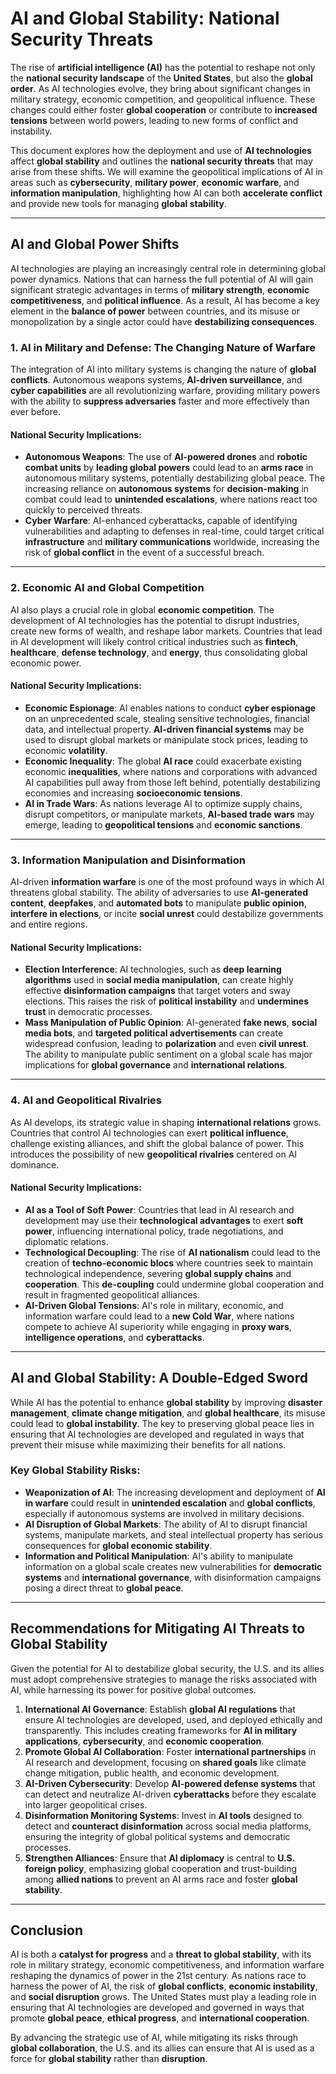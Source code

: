 # **AI and Global Stability: National Security Threats**

The rise of **artificial intelligence (AI)** has the potential to reshape not only the **national security landscape** of the **United States**, but also the **global order**. As AI technologies evolve, they bring about significant changes in military strategy, economic competition, and geopolitical influence. These changes could either foster **global cooperation** or contribute to **increased tensions** between world powers, leading to new forms of conflict and instability.

This document explores how the deployment and use of **AI technologies** affect **global stability** and outlines the **national security threats** that may arise from these shifts. We will examine the geopolitical implications of AI in areas such as **cybersecurity**, **military power**, **economic warfare**, and **information manipulation**, highlighting how AI can both **accelerate conflict** and provide new tools for managing **global stability**.

---

## **AI and Global Power Shifts**

AI technologies are playing an increasingly central role in determining global power dynamics. Nations that can harness the full potential of AI will gain significant strategic advantages in terms of **military strength**, **economic competitiveness**, and **political influence**. As a result, AI has become a key element in the **balance of power** between countries, and its misuse or monopolization by a single actor could have **destabilizing consequences**.

### **1. AI in Military and Defense: The Changing Nature of Warfare**

The integration of AI into military systems is changing the nature of **global conflicts**. Autonomous weapons systems, **AI-driven surveillance**, and **cyber capabilities** are all revolutionizing warfare, providing military powers with the ability to **suppress adversaries** faster and more effectively than ever before.

#### **National Security Implications**:
- **Autonomous Weapons**: The use of **AI-powered drones** and **robotic combat units** by **leading global powers** could lead to an **arms race** in autonomous military systems, potentially destabilizing global peace. The increasing reliance on **autonomous systems** for **decision-making** in combat could lead to **unintended escalations**, where nations react too quickly to perceived threats.
- **Cyber Warfare**: AI-enhanced cyberattacks, capable of identifying vulnerabilities and adapting to defenses in real-time, could target critical **infrastructure** and **military communications** worldwide, increasing the risk of **global conflict** in the event of a successful breach.

---

### **2. Economic AI and Global Competition**

AI also plays a crucial role in global **economic competition**. The development of AI technologies has the potential to disrupt industries, create new forms of wealth, and reshape labor markets. Countries that lead in AI development will likely control critical industries such as **fintech**, **healthcare**, **defense technology**, and **energy**, thus consolidating global economic power.

#### **National Security Implications**:
- **Economic Espionage**: AI enables nations to conduct **cyber espionage** on an unprecedented scale, stealing sensitive technologies, financial data, and intellectual property. **AI-driven financial systems** may be used to disrupt global markets or manipulate stock prices, leading to economic **volatility**.
- **Economic Inequality**: The global **AI race** could exacerbate existing economic **inequalities**, where nations and corporations with advanced AI capabilities pull away from those left behind, potentially destabilizing economies and increasing **socioeconomic tensions**.
- **AI in Trade Wars**: As nations leverage AI to optimize supply chains, disrupt competitors, or manipulate markets, **AI-based trade wars** may emerge, leading to **geopolitical tensions** and **economic sanctions**.

---

### **3. Information Manipulation and Disinformation**

AI-driven **information warfare** is one of the most profound ways in which AI threatens global stability. The ability of adversaries to use **AI-generated content**, **deepfakes**, and **automated bots** to manipulate **public opinion**, **interfere in elections**, or incite **social unrest** could destabilize governments and entire regions.

#### **National Security Implications**:
- **Election Interference**: AI technologies, such as **deep learning algorithms** used in **social media manipulation**, can create highly effective **disinformation campaigns** that target voters and sway elections. This raises the risk of **political instability** and **undermines trust** in democratic processes.
- **Mass Manipulation of Public Opinion**: AI-generated **fake news**, **social media bots**, and **targeted political advertisements** can create widespread confusion, leading to **polarization** and even **civil unrest**. The ability to manipulate public sentiment on a global scale has major implications for **global governance** and **international relations**.

---

### **4. AI and Geopolitical Rivalries**

As AI develops, its strategic value in shaping **international relations** grows. Countries that control AI technologies can exert **political influence**, challenge existing alliances, and shift the global balance of power. This introduces the possibility of new **geopolitical rivalries** centered on AI dominance.

#### **National Security Implications**:
- **AI as a Tool of Soft Power**: Countries that lead in AI research and development may use their **technological advantages** to exert **soft power**, influencing international policy, trade negotiations, and diplomatic relations.
- **Technological Decoupling**: The rise of **AI nationalism** could lead to the creation of **techno-economic blocs** where countries seek to maintain technological independence, severing **global supply chains** and **cooperation**. This **de-coupling** could undermine global cooperation and result in fragmented geopolitical alliances.
- **AI-Driven Global Tensions**: AI's role in military, economic, and information warfare could lead to a **new Cold War**, where nations compete to achieve AI superiority while engaging in **proxy wars**, **intelligence operations**, and **cyberattacks**.

---

## **AI and Global Stability: A Double-Edged Sword**

While AI has the potential to enhance **global stability** by improving **disaster management**, **climate change mitigation**, and **global healthcare**, its misuse could lead to **global instability**. The key to preserving global peace lies in ensuring that AI technologies are developed and regulated in ways that prevent their misuse while maximizing their benefits for all nations.

### **Key Global Stability Risks**:
- **Weaponization of AI**: The increasing development and deployment of **AI in warfare** could result in **unintended escalation** and **global conflicts**, especially if autonomous systems are involved in military decisions.
- **AI Disruption of Global Markets**: The ability of AI to disrupt financial systems, manipulate markets, and steal intellectual property has serious consequences for **global economic stability**.
- **Information and Political Manipulation**: AI's ability to manipulate information on a global scale creates new vulnerabilities for **democratic systems** and **international governance**, with disinformation campaigns posing a direct threat to **global peace**.

---

## **Recommendations for Mitigating AI Threats to Global Stability**

Given the potential for AI to destabilize global security, the U.S. and its allies must adopt comprehensive strategies to manage the risks associated with AI, while harnessing its power for positive global outcomes.

1. **International AI Governance**: Establish **global AI regulations** that ensure AI technologies are developed, used, and deployed ethically and transparently. This includes creating frameworks for **AI in military applications**, **cybersecurity**, and **economic cooperation**.
2. **Promote Global AI Collaboration**: Foster **international partnerships** in AI research and development, focusing on **shared goals** like climate change mitigation, public health, and economic development.
3. **AI-Driven Cybersecurity**: Develop **AI-powered defense systems** that can detect and neutralize AI-driven **cyberattacks** before they escalate into larger geopolitical crises.
4. **Disinformation Monitoring Systems**: Invest in **AI tools** designed to detect and **counteract disinformation** across social media platforms, ensuring the integrity of global political systems and democratic processes.
5. **Strengthen Alliances**: Ensure that **AI diplomacy** is central to **U.S. foreign policy**, emphasizing global cooperation and trust-building among **allied nations** to prevent an AI arms race and foster **global stability**.

---

## **Conclusion**

AI is both a **catalyst for progress** and a **threat to global stability**, with its role in military strategy, economic competitiveness, and information warfare reshaping the dynamics of power in the 21st century. As nations race to harness the power of AI, the risk of **global conflicts**, **economic instability**, and **social disruption** grows. The United States must play a leading role in ensuring that AI technologies are developed and governed in ways that promote **global peace**, **ethical progress**, and **international cooperation**.

By advancing the strategic use of AI, while mitigating its risks through **global collaboration**, the U.S. and its allies can ensure that AI is used as a force for **global stability** rather than **disruption**.

